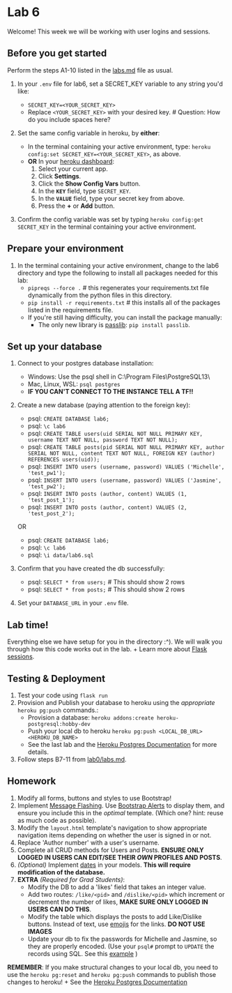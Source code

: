 # Lab 6

Welcome! This week we will be working with user logins and sessions.

## Before you get started

Perform the steps A1-10 listed in the [labs.md](../lab0/labs.md) file as usual.

1. In your `.env` file for lab6, set a SECRET_KEY variable to any string you'd like:
    + `SECRET_KEY=<YOUR_SECRET_KEY>` 
    + Replace `<YOUR_SECRET_KEY>` with your desired key. # Question: How do you include spaces here?

2. Set the same config variable in heroku, by **either**:
    + In the terminal containing your active environment, type: `heroku config:set SECRET_KEY=<YOUR_SECRET_KEY>`, as above.
    + **OR** In your [heroku dashboard](https://dashboard.heroku.com):  
        1. Select your current app.
        2. Click **Settings**.
        3. Click the **Show Config Vars** button.
        4. In the **`KEY`** field, type `SECRET_KEY`.
        5. In the **`VALUE`** field, type your secret key from above.
        6. Press the **+** or **Add** button.
        
3. Confirm the config variable was set by typing `heroku config:get SECRET_KEY` in the terminal containing your active environment.
        
## Prepare your environment

1. In the terminal containing your active environment, change to the lab6 directory and type the following to install all packages needed for this lab:
    + `pipreqs --force .` # this regenerates your requirements.txt file dynamically from the python files in this directory.
    + `pip install -r requirements.txt` # this installs all of the packages listed in the requirements file.
    + If you're still having difficulty, you can install the package manually:
        + The only new library is [passlib](https://passlib.readthedocs.io/en/stable/): `pip install passlib`.
        
## Set up your database

1. Connect to your postgres database installation:
    + Windows: Use the psql shell in C:\Program Files\PostgreSQL13\
    + Mac, Linux, WSL: `psql postgres`
    + **IF YOU CAN'T CONNECT TO THE INSTANCE TELL A TF!!**

2. Create a new database (paying attention to the foreign key):
    + psql: `CREATE DATABASE lab6;`
    + psql: `\c lab6`
    + psql: `CREATE TABLE users(uid SERIAL NOT NULL PRIMARY KEY, username TEXT NOT NULL, password TEXT NOT NULL);`
    + psql: `CREATE TABLE posts(pid SERIAL NOT NULL PRIMARY KEY, author SERIAL NOT NULL, content TEXT NOT NULL, FOREIGN KEY (author) REFERENCES users(uid));`
    + psql: `INSERT INTO users (username, password) VALUES ('Michelle', 'test_pw1');`
    + psql: `INSERT INTO users (username, password) VALUES ('Jasmine', 'test_pw2');`
    + psql: `INSERT INTO posts (author, content) VALUES (1, 'test_post_1');`
    + psql: `INSERT INTO posts (author, content) VALUES (2, 'test_post_2');`
    
    OR
    
    + psql: `CREATE DATABASE lab6;`
    + psql: `\c lab6`
    + psql: `\i data/lab6.sql`
    
3. Confirm that you have created the db successfully:
    + psql: `SELECT * from users;` # This should show 2 rows
    + psql: `SELECT * from posts;` # This should show 2 rows
    
4. Set your `DATABASE_URL` in your `.env` file.
   
## Lab time!

Everything else we have setup for you in the directory :^). We will walk you through how this code works out in the lab.
    + Learn more about [Flask sessions](https://flask.palletsprojects.com/en/1.1.x/api/#flask.session).

## Testing & Deployment

1. Test your code using `flask run`
2. Provision and Publish your database to heroku using the _appropriate_ `heroku pg:push` commands.:
    + Provision a database: `heroku addons:create heroku-postgresql:hobby-dev` 
    + Push your local db to heroku `heroku pg:push <LOCAL_DB_URL> <HEROKU_DB_NAME>`
    + See the last lab and the [Heroku Postgres Documentation](https://devcenter.heroku.com/articles/heroku-postgresql) for more details.
3. Follow steps B7-11 from [lab0/labs.md](../lab0/labs.md).

## Homework

1. Modify all forms, buttons and styles to use Bootstrap!
2. Implement [Message Flashing](https://flask.palletsprojects.com/en/1.1.x/patterns/flashing/). Use [Bootstrap Alerts](https://getbootstrap.com/docs/4.0/components/alerts/) to display them, and ensure you include this in the _optimal_ template. (Which one? hint: reuse as much code as possible).
3. Modify the `layout.html` template's navigation to show appropriate navigation items depending on whether the user is signed in or not. 
4. Replace 'Author number' with a user's username.
5. Complete all CRUD methods for Users and Posts. **ENSURE ONLY LOGGED IN USERS CAN EDIT/SEE THEIR _OWN_ PROFILES AND POSTS**.
6. _(Optional)_ Implement [dates](https://docs.sqlalchemy.org/en/13/core/type_basics.html) in your models. **This will require modification of the database.**
7. **EXTRA** _(Required for Grad Students)_:
    + Modify the DB to add a 'likes' field that takes an integer value.
    + Add two routes: `/like/<pid>` and `/dislike/<pid>` which increment or decrement the number of likes, **MAKE SURE ONLY LOGGED IN USERS CAN DO THIS**.
    + Modify the table which displays the posts to add Like/Dislike buttons. Instead of text, use [emojis](https://www.w3schools.com/charsets/ref_emoji.asp) for the links. **DO NOT USE IMAGES**
    + Update your db to fix the passwords for Michelle and Jasmine, so they are properly encoded. (Use your `psql#` prompt to `UPDATE` the records using SQL. See this [example](https://pgpedia.info/s/sha256.html) )

**REMEMBER**: If you make structural changes to your local db, you need to use the `heroku pg:reset` and `heroku pg:push` commands to publish those changes to heroku!
    + See the [Heroku Postgres Documentation](https://devcenter.heroku.com/articles/heroku-postgresql)